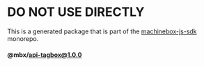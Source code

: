 # DO NOT USE DIRECTLY

This is a generated package that is part of the
[machinebox-js-sdk](https://github.com/joetyson/machinebox-js-sdk) monorepo.


#### @mbx/api-tagbox@1.0.0

